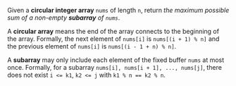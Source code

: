 Given a **circular integer array** `nums` of length `n`, return *the maximum possible sum of a
non-empty **subarray** of `nums`*.

A **circular array** means the end of the array connects to the beginning of the array. Formally,
the next element of `nums[i]` is `nums[(i + 1) % n]` and the previous element of `nums[i]` is
`nums[(i - 1 + n) % n]`.

A **subarray** may only include each element of the fixed buffer `nums` at most once. Formally, for
a subarray `nums[i], nums[i + 1], ..., nums[j]`, there does not exist `i <= k1`, `k2 <= j` with `k1
% n == k2 % n`.
